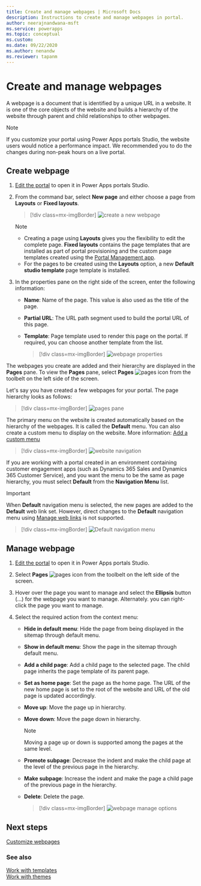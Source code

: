 ```yaml
---
title: Create and manage webpages | Microsoft Docs
description: Instructions to create and manage webpages in portal.
author: neerajnandwana-msft
ms.service: powerapps
ms.topic: conceptual
ms.custom: 
ms.date: 09/22/2020
ms.author: nenandw
ms.reviewer: tapanm
---
```


# Create and manage webpages

A webpage is a document that is identified by a unique URL in a website. It is one of the core objects of the website and builds a hierarchy of the website through parent and child relationships to other webpages.

> [!NOTE]
> If you customize your portal using Power Apps portals Studio, the website users would notice a performance impact. We recommended you to do the changes during non-peak hours on a live portal.

## Create webpage

1.  [Edit the portal](manage-existing-portals.md#edit) to open it in Power Apps portals Studio.  

2.  From the command bar, select **New page** and either choose a page from **Layouts** or **Fixed layouts**.

    > [!div class=mx-imgBorder]
    > ![create a new webpage](media/create-webpage.png "Create a new webpage")

    > [!NOTE]
    > - Creating a page using **Layouts** gives you the flexibility to edit the complete page. **Fixed layouts** contains the page templates that are installed as part of portal provisioning and the custom page templates created using the [Portal Management app](configure/configure-portal.md).
    > - For the pages to be created using the **Layouts** option, a new **Default studio template** page template is installed.

3.  In the properties pane on the right side of the screen, enter the following information:

    - **Name**: Name of the page. This value is also used as the title of the page.

    - **Partial URL**: The URL path segment used to build the portal URL of this page.

    - **Template**: Page template used to render this page on the portal. If required, you can choose another template from the list.

        > [!div class=mx-imgBorder]
        > ![webpage properties](media/webpage-props.png "Webpage properties")

The webpages you create are added and their hierarchy are displayed in the **Pages** pane. To view the **Pages** pane, select **Pages** ![pages icon](media/pages-icon.png "Pages icon") from the toolbelt on the left side of the screen.  

Let's say you have created a few webpages for your portal. The page hierarchy looks as follows:

> [!div class=mx-imgBorder]
> ![pages pane](media/pages-pane.png "Pages pane")  

The primary menu on the website is created automatically based on the hierarchy of the webpages. It is called the **Default** menu. You can also create a custom menu to display on the website. More information: [Add a custom menu](add-custom-menu.md)

> [!div class=mx-imgBorder]
> ![website navigation](media/website-navigation.png "Website navigation")

If you are working with a portal created in an environment containing customer engagement apps (such as Dynamics 365 Sales and Dynamics 365 Customer Service), and you want the menu to be the same as page hierarchy, you must select **Default** from the **Navigation Menu** list.

> [!IMPORTANT]
> When **Default** navigation menu is selected, the new pages are added to the **Default** web link set. However, direct changes to the **Default** navigation menu using [Manage web links](configure/manage-web-links.md#default-web-link-set-and-navigation-menu-in-studio) is not supported.

> [!div class=mx-imgBorder]
> ![Default navigation menu](media/navigation-menu-default.png "Default navigation menu")

## Manage webpage

1.  [Edit the portal](manage-existing-portals.md#edit) to open it in Power Apps portals Studio.  

2.  Select **Pages** ![pages icon](media/pages-icon.png "Pages icon") from the toolbelt on the left side of the screen.  

3.  Hover over the page you want to manage and select the **Ellipsis** button (…) for the webpage you want to manage. Alternately. you can right-click the page you want to manage.

4.  Select the required action from the context menu:

    - **Hide in default menu**: Hide the page from being displayed in the sitemap through default menu.

    - **Show in default menu**: Show the page in the sitemap through default menu.

    - **Add a child page**: Add a child page to the selected page. The child page inherits the page template of its parent page.

    - **Set as home page**: Set the page as the home page. The URL of the new home page is set to the root of the website and URL of the old page is updated accordingly.

    - **Move up**: Move the page up in hierarchy.

    - **Move down**: Move the page down in hierarchy.

        > [!NOTE]
        > Moving a page up or down is supported among the pages at the same level.

    - **Promote subpage**: Decrease the indent and make the child page at the level of the previous page in the hierarchy.

    - **Make subpage**: Increase the indent and make the page a child page of the previous page in the hierarchy.

    - **Delete**: Delete the page.

        > [!div class=mx-imgBorder]
        > ![webpage manage options](media/webpage-manage-options.png "Webpage manage options")  

## Next steps

[Customize webpages](compose-page.md)

### See also

[Work with templates](work-with-templates.md) <br>
[Work with themes](theme-overview.md)

